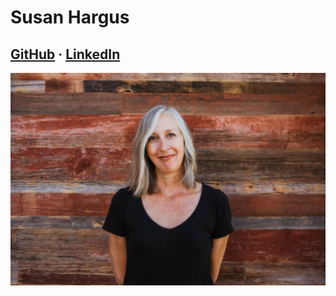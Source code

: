 # Susan Hargus

## [GitHub](https://github.com/harguss) &middot; [LinkedIn](https://www.linkedin.com/in/hargus-susan/)

![Susan](/images/Susan.jpeg)